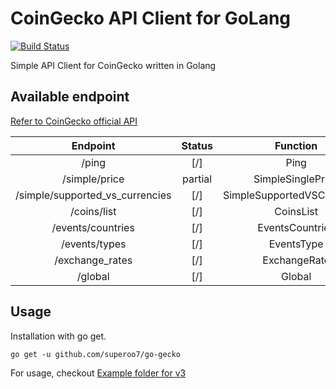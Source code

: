 # CoinGecko API Client for GoLang

[![Build Status](https://travis-ci.com/superoo7/go-gecko.svg?branch=master)](https://travis-ci.com/superoo7/go-gecko)

Simple API Client for CoinGecko written in Golang

## Available endpoint

[Refer to CoinGecko official API](https://www.coingecko.com/api)

|            Endpoint             | Status  |          Function           |
| :-----------------------------: | :-----: | :-------------------------: |
|              /ping              |   [/]   |            Ping             |
|          /simple/price          | partial |      SimpleSinglePrice      |
| /simple/supported_vs_currencies |   [/]   | SimpleSupportedVSCurrencies |
|           /coins/list           |   [/]   |          CoinsList          |
|        /events/countries        |   [/]   |       EventsCountries       |
|          /events/types          |   [/]   |         EventsType          |
|         /exchange_rates         |   [/]   |        ExchangeRate         |
|             /global             |   [/]   |           Global            |

## Usage

Installation with go get.

```
go get -u github.com/superoo7/go-gecko
```

For usage, checkout [Example folder for v3](/_example/v3)
